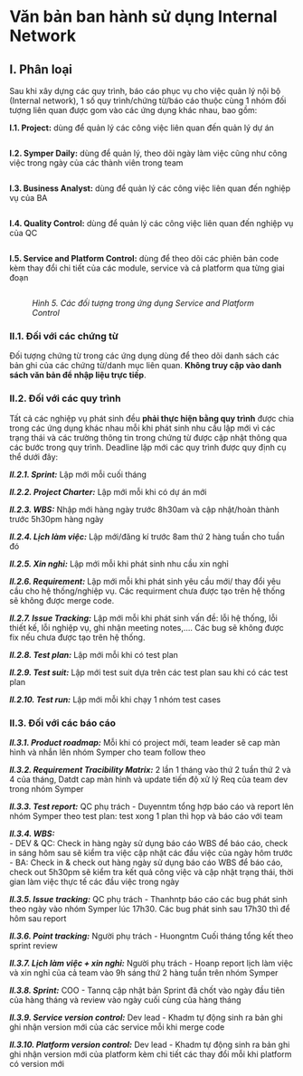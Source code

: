 # Văn bản ban hành sử dụng Internal Network

## I. Phân loại

Sau khi xây dựng các quy trình, báo cáo phục vụ cho việc quản lý nội bộ (Internal network), 1 số quy trình/chứng từ/báo cáo thuộc cùng 1 nhóm đối tượng liên quan được gom vào các ứng dụng khác nhau, bao gồm:

**I.1. Project:** dùng để quản lý các công việc liên quan đến quản lý dự án

<figure><img src="../../.gitbook/assets/image (5) (1).png" alt=""><figcaption></figcaption></figure>

**I.2. Symper Daily:** dùng để quản lý, theo dõi ngày làm việc cũng như công việc trong ngày của các thành viên trong team&#x20;

<figure><img src="../../.gitbook/assets/image (14) (1).png" alt=""><figcaption></figcaption></figure>

**I.3. Business Analyst:** dùng để quản lý các công việc liên quan đến nghiệp vụ của BA

<figure><img src="../../.gitbook/assets/image (41).png" alt=""><figcaption></figcaption></figure>

**I.4. Quality Control:** dùng để quản lý các công việc liên quan đến nghiệp vụ của QC

<figure><img src="../../.gitbook/assets/image (54) (1).png" alt=""><figcaption></figcaption></figure>

**I.5. Service and Platform Control:** dùng để theo dõi các phiên bản code kèm thay đổi chi tiết của các module, service và cả platform qua từng giai đoạn

<figure><img src="../../.gitbook/assets/image (33).png" alt=""><figcaption><p><em>Hình 5. Các đối tượng trong ứng dụng Service and Platform Control</em></p></figcaption></figure>

### **II.1. Đối với các chứng từ**

Đối tượng chứng từ trong các ứng dụng dùng để theo dõi danh sách các bản ghi của các chứng từ/danh mục liên quan. **Không truy cập vào danh sách văn bản để nhập liệu trực tiếp**.

### **II.2. Đối với các quy trình**

Tất cả các nghiệp vụ phát sinh đều **phải thực hiện bằng quy trình** được chia trong các ứng dụng khác nhau mỗi khi phát sinh nhu cầu lập mới vì các trạng thái và các trường thông tin trong chứng từ được cập nhật thông qua các bước trong quy trình. Deadline lập mới các quy trình được quy định cụ thể dưới đây:

_**II.2.1. Sprint:**_ Lập mới mỗi cuối tháng

_**II.2.2. Project Charter:**_ Lập mới mỗi khi có dự án mới

_**II.2.3. WBS:**_ Nhập mới hàng ngày trước 8h30am và cập nhật/hoàn thành trước 5h30pm hàng ngày

_**II.2.4. Lịch làm việc:**_ Lập mới/đăng kí trước 8am thứ 2 hàng tuần cho tuần đó

_**II.2.5. Xin nghỉ:**_ Lập mới mỗi khi phát sinh nhu cầu xin nghỉ

_**II.2.6. Requirement:**_ Lập mới mỗi khi phát sinh yêu cầu mới/ thay đổi yêu cầu cho hệ thống/nghiệp vụ. Các requirment chưa được tạo trên hệ thống sẽ không được merge code.

_**II.2.7. Issue Tracking:**_ Lập mới mỗi khi phát sinh vấn đề: lỗi hệ thống, lỗi thiết kế, lỗi nghiệp vụ, ghi nhận meeting notes,.... Các bug sẽ không được fix nếu chưa được tạo trên hệ thống.

_**II.2.8. Test plan:**_ Lập mới mỗi khi có test plan

_**II.2.9. Test suit:**_ Lập mới test suit dựa trên các test plan sau khi có các test plan

_**II.2.10. Test run:**_ Lập mới mỗi khi chạy 1 nhóm test cases

### **II.3. Đối với các báo cáo**

_**II.3.1. Product roadmap:**_ Mỗi khi có project mới, team leader sẽ cap màn hình và nhắn lên nhóm Symper cho team follow theo

_**II.3.2. Requirement Tracibility Matrix:**_ 2 lần 1 tháng vào thứ 2 tuần thứ 2 và 4 của tháng, Datdt cap màn hình và update tiến độ xử lý Req của team dev trong nhóm Symper

_**II.3.3. Test report:**_ QC phụ trách - Duyenntm tổng hợp báo cáo và report lên nhóm Symper theo test plan: test xong 1 plan thì họp và báo cáo với team

_**II.3.4. WBS:**_ \
\- DEV & QC: Check in hàng ngày sử dụng báo cáo WBS để báo cáo, check in sáng hôm sau sẽ kiểm tra việc cập nhật các đầu việc của ngày hôm trước\
\- BA: Check in & check out hàng ngày sử dụng báo cáo WBS để báo cáo, check out 5h30pm sẽ kiểm tra kết quả công việc và cập nhật trạng thái, thời gian làm việc thực tế các đầu việc trong ngày

_**II.3.5. Issue tracking:**_ QC phụ trách - Thanhntp báo cáo các bug phát sinh theo ngày vào nhóm Symper lúc 17h30. Các bug phát sinh sau 17h30 thì để hôm sau report

_**II.3.6. Point tracking:**_ Người phụ trách - Huongntm Cuối tháng tổng kết theo sprint review

_**II.3.7. Lịch làm việc + xin nghỉ:**_ Người phụ trách - Hoanp report lịch làm việc và xin nghỉ của cả team vào 9h sáng thứ 2 hàng tuần trên nhóm Symper

_**II.3.8. Sprint:**_ COO - Tannq cập nhật bản Sprint đã chốt vào ngày đầu tiên của hàng tháng và review vào ngày cuối cùng của hàng tháng

_**II.3.9. Service version control:**_ Dev lead - Khadm tự động sinh ra bản ghi ghi nhận version mới của các service mỗi khi merge code

_**II.3.10. Platform version control:**_ Dev lead - Khadm tự động sinh ra bản ghi ghi nhận version mới của platform kèm chi tiết các thay đổi mỗi khi platform có version mới
